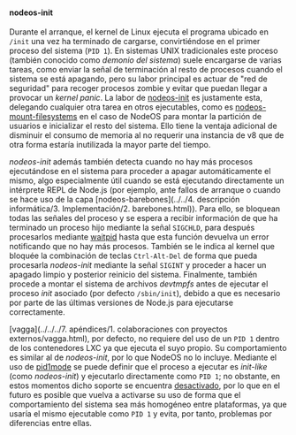 #### nodeos-init

Durante el arranque, el kernel de Linux ejecuta el programa ubicado en `/init`
una vez ha terminado de cargarse, convirtiéndose en el primer proceso del
sistema (`PID 1`). En sistemas UNIX tradicionales este proceso (también conocido
como *demonio del sistema*) suele encargarse de varias tareas, como enviar la
señal de terminación al resto de procesos cuando el sistema se está apagando,
pero su labor principal es actuar de "red de seguridad" para recoger procesos
zombie y evitar que puedan llegar a provocar un *kernel panic*. La labor de
[nodeos-init](https://github.com/piranna/nodeos-init) es justamente esta,
delegando cualquier otra tarea en otros ejecutables, como es
[nodeos-mount-filesystems](nodeos-mount-filesystems.md) en el caso de NodeOS
para montar la partición de usuarios e inicializar el resto del sistema. Ello
tiene la ventaja adicional de disminuir el consumo de memoria al no requerir una
instancia de v8 que de otra forma estaría inutilizada la mayor parte del tiempo.

*nodeos-init* además también detecta cuando no hay más procesos ejecutándose en
el sistema para proceder a apagar automáticamente el mismo, algo especialmente
útil cuando se está ejecutando directamente un intérprete REPL de Node.js (por
ejemplo, ante fallos de arranque o cuando se hace uso de la capa
[nodeos-barebones](../../4. descripción informática/3. Implementación/2. barebones.html)).
Para ello, se bloquean todas las señales del proceso y se espera a recibir
información de que ha terminado un proceso hijo mediante la señal `SIGCHLD`,
para después procesarlos mediante [waitpid](http://linux.die.net/man/2/waitpid)
hasta que esta función devuelva un error notificando que no hay más procesos.
También se le indica al kernel que bloquée la combinación de teclas
`Ctrl-Alt-Del` de forma que pueda procesarla *nodeos-init* mediante la señal
`SIGINT` y proceder a hacer un apagado limpio y posterior reinicio del sistema.
Finalmente, también procede a montar el sistema de archivos *devtmpfs* antes de
ejecutar el proceso *init* asociado (por defecto `/sbin/init`), debido a que es
necesario por parte de las últimas versiones de Node.js para ejecutarse
correctamente.

[vagga](../../../7. apéndices/1. colaboraciones con proyectos externos/vagga.html),
por defecto, no requiere del uso de un `PID 1` dentro de los contenedores LXC ya
que ejecuta el suyo propio. Su comportamiento es similar al de *nodeos-init*,
por lo que NodeOS no lo incluye. Mediante el uso de
[pid1mode](http://vagga.readthedocs.org/en/latest/commands.html?highlight=pid1mode#opt-pid1mode)
se puede definir que el proceso a ejecutar es *init-like* (como *nodeos-init*) y
ejecutarlo directamente como `PID 1`; no obstante, en estos momentos dicho
soporte se encuentra [desactivado](https://github.com/tailhook/vagga/issues/86),
por lo que en el futuro es posible que vuelva a activarse su uso de forma que el
comportamiento del sistema sea más homogéneo entre plataformas, ya que usaría el
mismo ejecutable como `PID 1` y evita, por tanto, problemas por diferencias
entre ellas.
